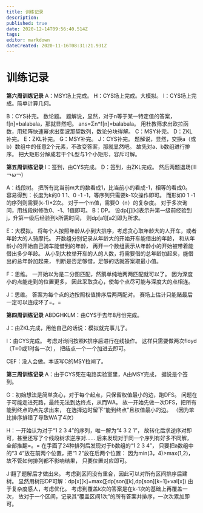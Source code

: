 ```yaml
---
title: 训练记录
description: 
published: true
date: 2020-12-14T09:56:40.514Z
tags: 
editor: markdown
dateCreated: 2020-11-16T08:31:21.931Z
---
```


# 训练记录
**第六周训练记录**
A：MSY场上完成。
H：CYS场上完成。大模拟。
I：CYS场上完成。简单计算几何。

B：CYS补完。
   数论题。
   题解说，显然，对于n等于某一特定值的答案，f[n]=balabala，那就显然吧。
   ans=Σn*f[n]=balabala。
   用杜教筛求出欧拉函数，用矩阵快速幂求出斐波那契数列，数论分块得解。
C：MSY补完。
D：ZKL补完。
E：ZKL补完。
G：MSY补完。
J：CYS补完。
   题解说，显然，交换a（或b）数组中的任意2个元素，不改变答案，那就显然吧。
   故先对a、b数组进行排序。
   把大矩形分解成若干个L型与1个小矩形，容斥可解。






**第五周训练记录**
I：签到，由CYS完成。
D：签到，由ZKL完成。
然后两题退场(lll￢ω￢)

A：线段树。
   把所有比当前m大的数看成1，比当前小的看成-1，相等的看成0。
   容易得到：长度为k的0 1 1、0 -1 -1，等序列只需要k-1次操作即可。
   而形如0 1 -1的序列则需要(k-1)*2次。
   对于一个m值，需要O（n）的复杂度。
   对于多次询问，用线段树修改0、-1、1值即可。
B：DP。
   设dp[j][k]表示升第一级前经验到j，升第一级后经验到k所需时间，
    则dp[a1][a2]即为所求。
    
E：大模拟。
   将每个人按照年龄从小到大排序，考虑贪心取年龄大的人开车，或者年龄大的人骑摩托。
   开数组分别记录从年龄大的开始开车能借出的年龄，
   和从年龄小的开始自己骑车能借到的年龄，
   再开一个数组表示从年龄小的开始被带着能借出多少年龄。
   从小到大枚举开车的人的人数，将需要借的总年龄加起来，能借出的总年龄加起来，
   判断是否足够借，足够的话就答案取最小值。

F：思维。
   一开始以为是二分图匹配，然鹅单纯地两两匹配就可以了。
   因为深度小的点能走到的位置更多，
   因此采取贪心，使每个点尽可能与深度大的点相连。
   
J：思维。
   答案为每个点的边按照权值排序后两两配对。
   赛场上估计只能赌最后一定可以连成环了=。=


**第四周训练记录**
ABDGHKLM：由CYS于去年8月份完成。

J：由ZKL完成，用他自己的话说：模拟就完事儿了。

I：由CYS完成。
   考虑对询问按照K排序后进行在线操作。
   这样只需要做两次floyd（T=0或1时各一次），
   把结点一个一个加进去即可。

CEF：没人会做。本该写C的MSY拉闸了。



**第三周训练记录**
A：由于CYS死在电路实验室里，A由MSY完成，
   据说是个签到。

G：初始想法是简单贪心，对于每个起点，只保留权值最小的边，跑DFS。
   问题在于可能走进死路，最终无法到达终点，从而WA。
   故一开始先做一次DFS，把所有能到终点的点先求出来，
   在选择边时留下“能到终点”且权值最小的边。
   （因为笨比排序排错了导致WA了4次）

H：一开始认为对于“1 2 3 4”的序列，唯一解为“4 3 2 1”，
   故转化后求逆序对即可，甚至还写了个线段树求逆序对......
   后来发现对于同一个序列有好多不同解，全部推翻=。=
   在手画了24种排列后发现对于b数组的“1 2 3 4”，
   只要把a数组中的“3 4”放在前两个位置，把“1 2”放在后两个位置：
   因为min(3，4)>max(1,2)，故不管如何排列都不影响结果，
   只要位置对应即可。
   
J:翻了题解后才做出来。
  考虑到区间没有重合，因此可以对所有区间排序后建树。
  显然用树形DP可解：dp[x][k]=max(∑dp[son][k],dp[son][k−1]+val[x])
  由于复杂度感人，考虑优化。
  考虑到覆盖k次的答案是在k-1次的基础上再覆盖一次，
  故对于一个区间，记录其“覆盖区间1次”的所有答案并排序，一次次累加即可。
   